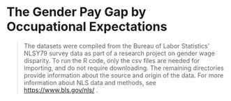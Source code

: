# The Gender Pay Gap by Occupational Expectations

> The datasets were compiled from the Bureau of Labor Statistics' NLSY79 survey data as part of a research project on gender wage disparity. To run the R code, only the csv files are needed for importing, and do not require downloading. The remaining directories provide information about the source and origin of the data. For more information about NLS data and methods, see https://www.bls.gov/nls/ .
